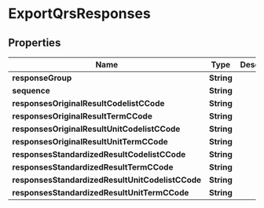 

# ExportQrsResponses


## Properties

Name | Type | Description | Notes
------------ | ------------- | ------------- | -------------
**responseGroup** | **String** |  |  [optional]
**sequence** | **String** |  |  [optional]
**responsesOriginalResultCodelistCCode** | **String** |  |  [optional]
**responsesOriginalResultTermCCode** | **String** |  |  [optional]
**responsesOriginalResultUnitCodelistCCode** | **String** |  |  [optional]
**responsesOriginalResultUnitTermCCode** | **String** |  |  [optional]
**responsesStandardizedResultCodelistCCode** | **String** |  |  [optional]
**responsesStandardizedResultTermCCode** | **String** |  |  [optional]
**responsesStandardizedResultUnitCodelistCCode** | **String** |  |  [optional]
**responsesStandardizedResultUnitTermCCode** | **String** |  |  [optional]



